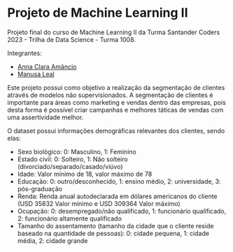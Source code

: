 # Projeto de Machine Learning II 
Projeto final do curso de Machine Learning II da Turma Santander Coders 2023 - Trilha de Data Science - Turma 1008.

Integrantes:
- [Anna Clara Amâncio](https://github.com/claraamancio)
- [Manusa Leal](https://github.com/manusaleal)

Este projeto possui como objetivo a realização da segmentação de clientes através de modelos não supervisionados.
A segmentação de clientes é importante para áreas como marketing e vendas dentro das empresas, pois desta forma é possível criar campanhas e melhores táticas de vendas com uma assertividade melhor.

O dataset possui informações demográficas relevantes dos clientes, sendo elas:

- Sexo biológico: 0: Masculino, 1: Feminino
- Estado civil: 0: Solteiro, 1: Não solteiro (divorciado/separado/casado/viúvo)
- Idade: Valor mínimo de 18, valor máximo de 78
- Educação: 0: outro/desconhecido, 1: ensino médio, 2: universidade, 3: pós-graduação
- Renda: Renda anual autodeclarada em dólares americanos do cliente (USD 35832 Valor mínimo e USD 309364 Valor máximo)
- Ocupação: 0: desempregado/não qualificado, 1: funcionário qualificado, 2: funcionário altamente qualificado
- Tamanho do assentamento (tamanho da cidade que o cliente reside baseado na quantidade de pessoas): 0: cidade pequena, 1: cidade média, 2: cidade grande
